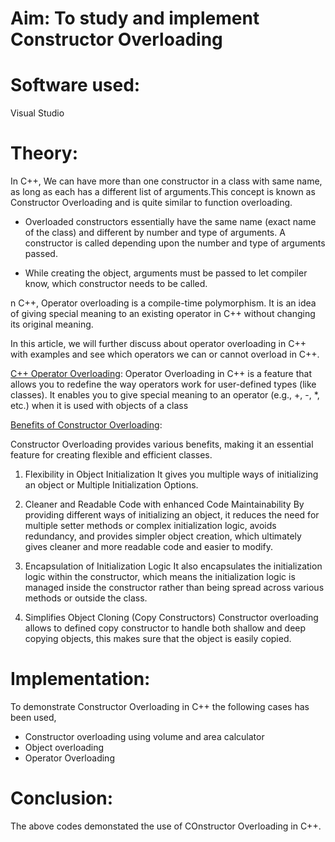 # Aim: To study and implement Constructor Overloading
# Software used:
Visual Studio
# Theory:

In C++, We can have more than one constructor in a class with same name, as long as each has a different list of arguments.This concept is known as Constructor Overloading and is quite similar to function overloading.

+ Overloaded constructors essentially have the same name (exact name of the class) and different by number and type of arguments.
A constructor is called depending upon the number and type of arguments passed.

+ While creating the object, arguments must be passed to let compiler know, which constructor needs to be called. 

n C++, Operator overloading is a compile-time polymorphism. It is an idea of giving special meaning to an existing operator in C++ without changing its original meaning.

In this article, we will further discuss about operator overloading in C++ with examples and see which operators we can or cannot overload in C++.

<ins>C++ Operator Overloading</ins>:
Operator Overloading in C++ is a feature that allows you to redefine the way operators work for user-defined types (like classes). It enables you to give special meaning to an operator (e.g., +, -, *, etc.) when it is used with objects of a class

<ins>Benefits of Constructor Overloading</ins>:

Constructor Overloading provides various benefits, making it an essential feature for creating flexible and efficient classes.

1. Flexibility in Object Initialization
It gives you multiple ways of initializing an object or Multiple Initialization Options.

2. Cleaner and Readable Code with enhanced Code Maintainability
By providing different ways of initializing an object, it reduces the need for multiple setter methods or complex initialization logic, avoids redundancy, and provides simpler object creation, which ultimately gives cleaner and more readable code and easier to modify.

3. Encapsulation of Initialization Logic
It also encapsulates the initialization logic within the constructor, which means the initialization logic is managed inside the constructor rather than being spread across various methods or outside the class.

4. Simplifies Object Cloning (Copy Constructors)
Constructor overloading allows to defined copy constructor to handle both shallow and deep copying objects, this makes sure that the object is easily copied.
# Implementation:
To demonstrate Constructor Overloading in C++ the following cases has been used,
+ Constructor overloading using volume and area calculator
+ Object overloading
+ Operator Overloading
# Conclusion:
The above codes demonstated the use of COnstructor Overloading in C++.
